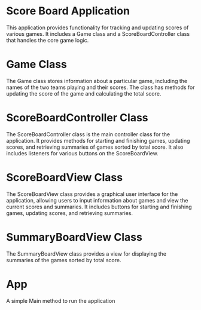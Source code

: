 # Score Board Application
This application provides functionality for tracking and updating scores of various games. It includes a Game class and a ScoreBoardController class that handles the core game logic.

# Game Class
The Game class stores information about a particular game, including the names of the two teams playing and their scores. The class has methods for updating the score of the game and calculating the total score.

# ScoreBoardController Class
The ScoreBoardController class is the main controller class for the application. It provides methods for starting and finishing games, updating scores, and retrieving summaries of games sorted by total score. It also includes listeners for various buttons on the ScoreBoardView.

# ScoreBoardView Class
The ScoreBoardView class provides a graphical user interface for the application, allowing users to input information about games and view the current scores and summaries. It includes buttons for starting and finishing games, updating scores, and retrieving summaries.

# SummaryBoardView Class
The SummaryBoardView class provides a view for displaying the summaries of the games sorted by total score.

# App
A simple Main method to run the application
